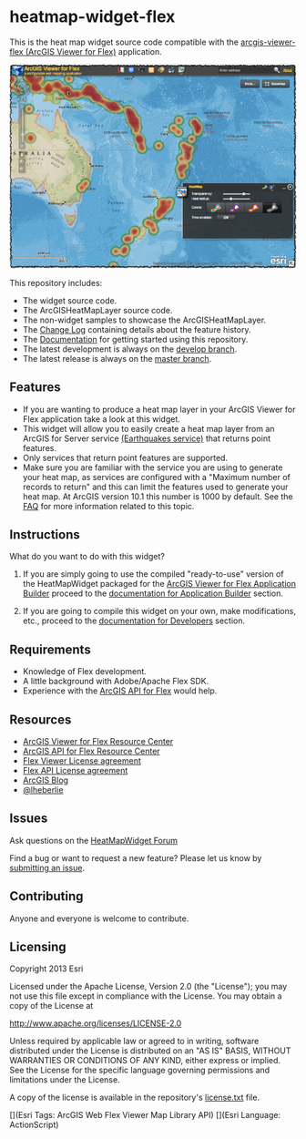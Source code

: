# heatmap-widget-flex

This is the heat map widget source code compatible with the [arcgis-viewer-flex (ArcGIS Viewer for Flex)](https://github.com/Esri/arcgis-viewer-flex "View repository on GitHub") application.

<!-- MAKE SURE TO ALWAYS UPDATE THE VERSION HERE -->
[![Heatmap widget](heatmap-widget-flex.png "HeatMap Widget")](http://serverapps101.esri.com/webapis/flex-viewer/flexviewer31/index.html?config=heatmap-config.xml)

This repository includes:

* The widget source code.
* The ArcGISHeatMapLayer source code.
* The non-widget samples to showcase the ArcGISHeatMapLayer.
* The [Change Log](CHANGELOG.md) containing details about the feature history.
* The [Documentation](../../wiki) for getting started using this repository.
* The latest development is always on the [develop branch](../../tree/develop).
* The latest release is always on the [master branch](../../tree/master).

## Features
* If you are wanting to produce a heat map layer in your ArcGIS Viewer for Flex application take a look at this widget.
* This widget will allow you to easily create a heat map layer from an ArcGIS for Server service [(Earthquakes service)](http://sampleserver3.arcgisonline.com/ArcGIS/rest/services/Earthquakes/Since_1970/MapServer/0) that returns point features.
* Only services that return point features are supported.
* Make sure you are familiar with the service you are using to generate your heat map, as services are configured with a "Maximum number of records to return" and this can limit the features used to generate your heat map.  At ArcGIS version 10.1 this number is 1000 by default.  See the [FAQ](http://resources.arcgis.com/en/help/flex-api/concepts/index.html#/FAQ/017p00000016000000/) for more information related to this topic.

## Instructions
What do you want to do with this widget?

1.  If you are simply going to use the compiled "ready-to-use" version of the HeatMapWidget packaged for the [ArcGIS Viewer for Flex Application Builder](http://resources.arcgis.com/en/help/flex-viewer/concepts/index.html#//01m30000002v000000 "Getting started with Application Builder") proceed to the [documentation for Application Builder](../../wiki/Application-Builder) section.
  
2.  If you are going to compile this widget on your own, make modifications, etc., proceed to the [documentation for Developers](../../wiki/Developers) section.

## Requirements
* Knowledge of Flex development.
* A little background with Adobe/Apache Flex SDK.
* Experience with the [ArcGIS API for Flex](http://links.esri.com/flex) would help.

## Resources
* [ArcGIS Viewer for Flex Resource Center](http://links.esri.com/flexviewer)
* [ArcGIS API for Flex Resource Center](http://links.esri.com/flex)
* [Flex Viewer License agreement](http://www.apache.org/licenses/LICENSE-2.0.html)
* [Flex API License agreement](http://www.esri.com/legal/pdfs/mla_e204_e300/english.pdf)
* [ArcGIS Blog](http://blogs.esri.com/esri/arcgis/tag/flex/)
* [@lheberlie](http://twitter.com/lheberlie)

## Issues
Ask questions on the [HeatMapWidget Forum](http://forums.arcgis.com/threads/76049-heatmap-widget-flex "HeatMapWidget Forum")

Find a bug or want to request a new feature?  Please let us know by [submitting an issue](../../issues).

## Contributing
Anyone and everyone is welcome to contribute.

## Licensing
Copyright 2013 Esri

Licensed under the Apache License, Version 2.0 (the "License");
you may not use this file except in compliance with the License.
You may obtain a copy of the License at

   http://www.apache.org/licenses/LICENSE-2.0

Unless required by applicable law or agreed to in writing, software
distributed under the License is distributed on an "AS IS" BASIS,
WITHOUT WARRANTIES OR CONDITIONS OF ANY KIND, either express or implied.
See the License for the specific language governing permissions and
limitations under the License.

A copy of the license is available in the repository's [license.txt](license.txt) file.

[](Esri Tags: ArcGIS Web Flex Viewer Map Library API)
[](Esri Language: ActionScript)